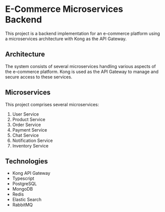 # E-Commerce Microservices Backend

This project is a backend implementation for an e-commerce platform using a microservices architecture with Kong as the API Gateway.

## Architecture

The system consists of several microservices handling various aspects of the e-commerce platform. Kong is used as the API Gateway to manage and secure access to these services.

## Microservices

This project comprises several microservices:

1. User Service
2. Product Service
3. Order Service
4. Payment Service
5. Chat Service
6. Notification Service
7. Inventory Service

## Technologies

- Kong API Gateway
- Typescript
- PostgreSQL
- MongoDB
- Redis
- Elastic Search
- RabbitMQ
